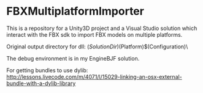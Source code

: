 # FBXMultiplatformImporter
This is a repository for a Unity3D project and a Visual Studio solution which interact with the FBX sdk to import FBX models on multiple platforms.


Original output directory for dll:
$(SolutionDir)$(Platform)\$(Configuration)\

The debug environment is in my EngineBJF solution.

For getting bundles to use dylib: http://lessons.livecode.com/m/4071/l/15029-linking-an-osx-external-bundle-with-a-dylib-library

